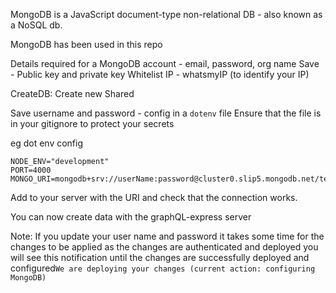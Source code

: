 MongoDB is a JavaScript document-type non-relational DB - also known as a NoSQL db.

MongoDB has been used in this repo

Details required for a MongoDB account - email, password, org name
Save - Public key and private key
Whitelist IP - whatsmyIP (to identify your IP)

CreateDB:
Create new
Shared

Save username and password - config in a `dotenv` file
Ensure that the file is in your gitignore to protect your secrets

eg dot env config
```
NODE_ENV="development"
PORT=4000
MONGO_URI=mongodb+srv://userName:password@cluster0.slip5.mongodb.net/test
```

Add to your server with the URI and check that the connection works.

You can now create data with the graphQL-express server

Note: If you update your user name and password it takes some time for the changes to be applied as the changes are authenticated and deployed you will see this notification until the changes are successfully deployed and configured`We are deploying your changes (current action: configuring MongoDB)`